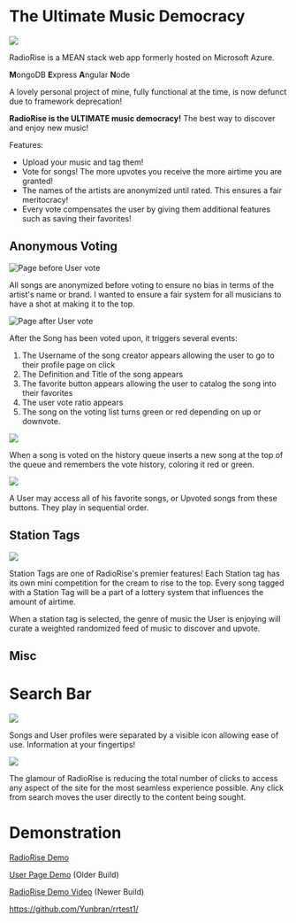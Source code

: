 # The Ultimate Music Democracy

![](Untitled%20(1).gif)



RadioRise is a MEAN stack web app formerly hosted on Microsoft Azure.

**M**ongoDB
**E**xpress
**A**ngular
**N**ode

A lovely personal project of mine, fully functional at the time, is now defunct due to framework deprecation!

**RadioRise is the ULTIMATE music democracy!**
The best way to discover and enjoy new music!

Features:
* Upload your music and tag them!
* Vote for songs! The more upvotes you receive the more airtime you are granted! 
* The names of the artists are anonymized until rated. This ensures a fair meritocracy!
* Every vote compensates the user by giving them additional features such as saving their favorites!





## Anonymous Voting

![Page before User vote](https://i.imgur.com/VZX7U3r.png)

All songs are anonymized before voting to ensure no bias in terms of the artist's name or brand. I wanted to ensure a fair system for all musicians to have a shot at making it to the top.

![Page after User vote](https://i.imgur.com/XVd0JRC.png)

After the Song has been voted upon, it triggers several events:

1. The Username of the song creator appears allowing the user to go to their profile page on click
2. The Definition and Title of the song appears
3. The favorite button appears allowing the user to catalog the song into their favorites
4. The user vote ratio appears
5. The song on the voting list turns green or red depending on up or downvote.

![](https://i.imgur.com/FGOs0de.png)

When a song is voted on the history queue inserts a new song at the top of the queue and remembers the vote history, coloring it red or green.

![](https://i.imgur.com/y0lxCeH.gif)

A User may access all of his favorite songs, or Upvoted songs from these buttons. They play in sequential order.


## Station Tags

![](https://i.imgur.com/spfq74O.png)

Station Tags are one of RadioRise's premier features! Each Station tag has its own mini competition for the cream to rise to the top. Every song tagged with a Station Tag will be a part of a lottery system that influences the amount of airtime.

When a station tag is selected, the genre of music the User is enjoying will curate a weighted randomized feed of music to discover and upvote.

## Misc

# Search Bar

![](https://i.imgur.com/ew4gZps.png)


Songs and User profiles were separated by a visible icon allowing ease of use. Information at your fingertips!

![](https://i.imgur.com/qBvT3SL.png)

The glamour of RadioRise is reducing the total number of clicks to access any aspect of the site for the most seamless experience possible. Any click from search moves the user directly to the content being sought.

# Demonstration

[RadioRise Demo](https://youtu.be/51yeg3ecG2s)

[User Page Demo](https://www.youtube.com/watch?v=i0FIHvfk_HY) (Older Build)

[RadioRise Demo Video](https://youtu.be/51yeg3ecG2s) (Newer Build)

https://github.com/Yunbran/rrtest1/

